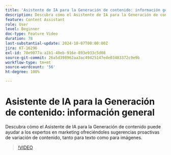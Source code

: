 ```yaml
---
title: 'Asistente de IA para la Generación de contenido: información general'
description: Descubra cómo el Asistente de IA para la Generación de contenido puede ayudar a los expertos en marketing ofreciéndoles sugerencias proactivas de variación de contenido, tanto para texto como para imágenes.
feature: Content Assistant
role: User
level: Beginner
doc-type: Feature Video
duration: 78
last-substantial-update: 2024-10-07T00:00:00Z
jira: KT-16296
exl-id: 78e9077a-a1b1-40eb-916e-893e933c5d08
source-git-commit: 26a5d398962aa3ac49425147ede03483372c9e9b
workflow-type: tm+mt
source-wordcount: '56'
ht-degree: 100%

---
```


# Asistente de IA para la Generación de contenido: información general

Descubra cómo el Asistente de IA para la Generación de contenido puede ayudar a los expertos en marketing ofreciéndoles sugerencias proactivas de variación de contenido, tanto para texto como para imágenes.

>[!VIDEO](https://video.tv.adobe.com/v/3432686/?learn=on)
